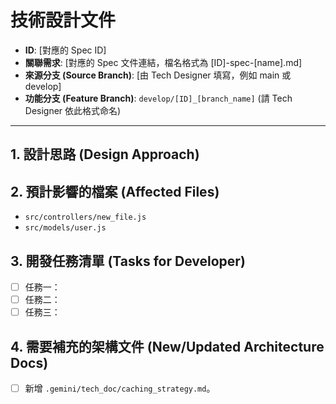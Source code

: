 # 技術設計文件

- **ID**: [對應的 Spec ID]
- **關聯需求**: [對應的 Spec 文件連結，檔名格式為 [ID]-spec-[name].md]
- **來源分支 (Source Branch)**: [由 Tech Designer 填寫，例如 main 或 develop]
- **功能分支 (Feature Branch)**: `develop/[ID]_[branch_name]` (請 Tech Designer 依此格式命名)

---

## 1. 設計思路 (Design Approach)

<!-- 簡述為實現此功能，所採用的技術方法或設計決策。 -->

## 2. 預計影響的檔案 (Affected Files)

<!-- 列出這次開發預計會新增、修改或刪除的檔案清單。 -->

- `src/controllers/new_file.js`
- `src/models/user.js`

## 3. 開發任務清單 (Tasks for Developer)

<!--
狀態標記說明：
[ ] 未開始
[w] 工作中
[d] 已完成
[e] 發生錯誤
[s] 跳過
-->

<!-- 為 developer 提供一個清晰、可執行的步驟清單。 -->

- [ ] 任務一：
- [ ] 任務二：
- [ ] 任務三：

## 4. 需要補充的架構文件 (New/Updated Architecture Docs)

<!-- 如果本次開發，有任何需要同步更新到 .gemini/tech_doc/ 的內容，請註記於此。 -->

- [ ] 新增 `.gemini/tech_doc/caching_strategy.md`。